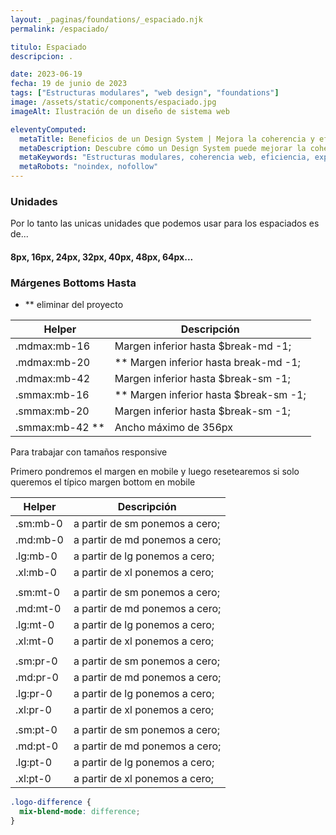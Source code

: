 ```yaml
---
layout: _paginas/foundations/_espaciado.njk
permalink: /espaciado/

titulo: Espaciado
descripcion: .

date: 2023-06-19
fecha: 19 de junio de 2023
tags: ["Estructuras modulares", "web design", "foundations"]
image: /assets/static/components/espaciado.jpg
imageAlt: Ilustración de un diseño de sistema web

eleventyComputed:
  metaTitle: Beneficios de un Design System | Mejora la coherencia y eficiencia de tu web
  metaDescription: Descubre cómo un Design System puede mejorar la coherencia y eficiencia de tu sitio web. Obtén más clics y mejora la experiencia de usuario. 💡 ¡Conoce los beneficios ahora!
  metaKeywords: "Estructuras modulares, coherencia web, eficiencia, experiencia de usuario"
  metaRobots: "noindex, nofollow"
---
```


### Unidades

Por lo tanto las unicas unidades que podemos usar para los espaciados es de...

#### 8px, 16px, 24px, 32px, 40px, 48px, 64px...

### Márgenes Bottoms Hasta

- \*\* eliminar del proyecto

| Helper            | Descripción                              |
| ----------------- | ---------------------------------------- |
| .mdmax:mb-16      | Margen inferior hasta $break-md -1;      |
| .mdmax:mb-20      | \*\* Margen inferior hasta break-md -1;  |
| .mdmax:mb-42      | Margen inferior hasta $break-sm -1;      |
| .smmax:mb-16      | \*\* Margen inferior hasta $break-sm -1; |
| .smmax:mb-20      | Margen inferior hasta $break-sm -1;      |
| .smmax:mb-42 \*\* | Ancho máximo de 356px                    |



Para trabajar con tamaños responsive

Primero pondremos el margen en mobile y luego resetearemos si solo queremos el típico margen bottom en mobile




| Helper            | Descripción                              |
| ----------------- | ---------------------------------------- |
| .sm:mb-0      | a partir de sm ponemos a cero;      |
| .md:mb-0     |  a partir de md ponemos a cero;   |
| .lg:mb-0     | a partir de lg ponemos a cero;     |
| .xl:mb-0     |  a partir de xl ponemos a cero;   |
|    |   |
| .sm:mt-0      | a partir de sm ponemos a cero;      |
| .md:mt-0     |  a partir de md ponemos a cero;   |
| .lg:mt-0     | a partir de lg ponemos a cero;     |
| .xl:mt-0     |  a partir de xl ponemos a cero;   |
|    |   |
| .sm:pr-0      | a partir de sm ponemos a cero;      |
| .md:pr-0     |  a partir de md ponemos a cero;   |
| .lg:pr-0     | a partir de lg ponemos a cero;     |
| .xl:pr-0     |  a partir de xl ponemos a cero;   |
|    |   |
| .sm:pt-0      | a partir de sm ponemos a cero;      |
| .md:pt-0     |  a partir de md ponemos a cero;   |
| .lg:pt-0     | a partir de lg ponemos a cero;     |
| .xl:pt-0     |  a partir de xl ponemos a cero;   |


```scss 
.logo-difference {
  mix-blend-mode: difference;
}